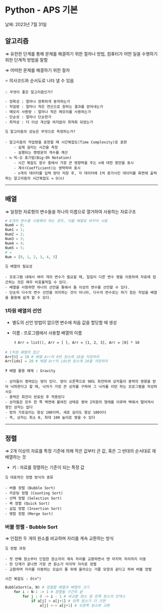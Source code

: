 # Python - APS 기본

날짜: 2023년 7월 31일

## 알고리즘

⇒ 유한한 단계를 통해 문제를 해결하기 위한 절차나 방법, 컴퓨터가 어떤 일을 수행하기 위한 단계적 방법을 말함

⇒ 어떠한 문제를 해결하기 위한 절차

⭐ 의사코드와 순서도로 나타 낼 수 있음

<aside>
	
    💡 무엇이 좋은 알고리즘인가?

    - 정확성 : 얼마나 정확하게 동작하는가
    - 작업량 : 얼마나 적은 연산으로 원하는 결과를 얻어내는가
    - 메모리 사용량 : 얼마나 적은 메모리를 사용하는가
    - 단순성 : 얼마나 단순한가
    - 최적성 : 더 이상 개선할 여지없이 최적화 되었는가
</aside>

<aside>
	
    🗒️ 알고리즘의 성능은 무엇으로 측정하는가?

    - 알고리즘의 작업량을 표현할 때 시간복잡도(Time Complexity)로 표현
        - 실제 걸리는 시간을 측정
        - 실행되는 명령문의 개수를 계산
    - ≒ 빅-오 표기법(Big-Oh Notation)
        - 시간 복잡도 함수 중에서 가장 큰 영향력을 주는 n에 대한 항만을 표시
        - 계수(Coefficient)는 생략하여 표시
        - n개의 데이터를 입력 받아 저장 후, 각 데이터에 1씩 증가시킨 데이터를 화면에 출력하는 알고리즘의 시간복잡도 = O(n)
</aside>

---

## 배열

⇒ 일정한 자료형의 변수들을 하나의 이름으로 열거하여 사용하는 자료구조

```python
# 6개의 변수를 사용해야 하는 경우, 이를 배열로 바꾸어 사용
Num0 = 0;
Num1 = 1;
Num2 = 2;
Num3 = 3;
Num4 = 4;
Num5 = 5;
# = 
Num = [0, 1, 2, 3, 4, 5]
```

<aside>
	
    🗒️ 배열의 필요성

    - 프로그램 내에서 여러 개의 변수가 필요할 때, 일일이 다른 변수 명을 이용하여 자료에 접근하는 것은 매우 비효율적일 수 있다.
    - 배열을 사용하면 하나의 선언을 통해서 둘 이상의 변수를 선언할 수 있다.
    - 단순히 다수의 변수 선언을 의미하는 것이 아니라, 다수의 변수로는 하기 힘든 작업을 배열을 활용해 쉽게 할 수 있다.
</aside>

### 1차원 배열의 선언

- 별도의 선언 방법이 없으면 변수에 처음 값을 할당할 때 생성
- 이름 : 프로그램에서 사용할 배열의 이름
    
    <aside>
	    
       ❗ Arr = list(), Arr = [ ], Arr = [1, 2, 3], Arr = [0] * 10
    
    </aside>
    

```python
# 1차원 배열의 접근
Arr[0] = 10 # 배열 Arr의 0번 원소에 10을 저장하라
Arr[idx] = 20 # 배열 Arr의 idx번 원소에 20을 저장하라
```

<aside>
	
    ❓ 배열 활용 예제 : Gravity

    - 상자들이 쌓여있는 방이 있다. 방이 오른쪽으로 90도 회전하여 상자들이 중력의 영향을 받아 낙하한다고 할 때, 낙차가 가장 큰 상자를 구하여 그 낙차를 리턴 하는 프로그램을 작성하시오
    - 중력은 회전이 완료된 후 적용된다
    - 상자들은 모두 한 쪽 벽면에 붙여진 상태로 쌓여 2차원의 형태를 이루며 벽에서 떨어져서 쌓인 상자는 없다
    - 방의 가로길이는 항상 100이며, 세로 길이도 항상 100이다
    - 즉, 상자는 최소 0, 최대 100 높이로 쌓을 수 있다
</aside>

---

## 정렬

⇒ 2개 이상의 자료를 특정 기준에 의해 작은 값부터 큰 값, 혹은 그 반대의 순서대로 재배열하는 것

- 키 : 자료를 정렬하는 기준이 되는 특정 값

<aside>
	
    🗒️ 대표적인 정렬 방식의 종류

    - 버블 정렬 (Bubble Sort)
    - 카운팅 정렬 (Counting Sort)
    - 선택 정렬 (Selection Sort)
    - 퀵 정렬 (Quick Sort)
    - 삽입 정렬 (Insertion Sort)
    - 병합 정렬 (Merge Sort)
</aside>

### 버블 정렬 - Bubble Sort

⇒ 인접한 두 개의 원소를 비교하며 자리를 계속 교환하는 방식

<aside>
	
    🗒️ 정렬 과정

    - 첫 번째 원소부터 인접한 원소끼리 계속 자리를 교환하면서 맨 마지막 자리까지 이동
    - 한 단계가 끝나면 가장 큰 원소가 마지막 자리로 정렬
    - 교환하며 자리를 이동하는 모습이 물 위에 올라오는 거품 모양과 같다고 하여 버블 정렬

    시간 복잡도 : O(n^)

</aside>

```python
BubbleSort(a, N) # 정렬할 배열과 배열의 크기
	for i : N-1 -> 1 # 정렬될 구간의 끝
		for j : 0 -> i - 1 # 비교할 원소 중 왼쪽 원소의 인덱스
			if a[j] > a[j+1] # 왼쪽 원소가 더 크면
				a[j] <-> a[j+1] # 오른쪽 원소와 교환
```

